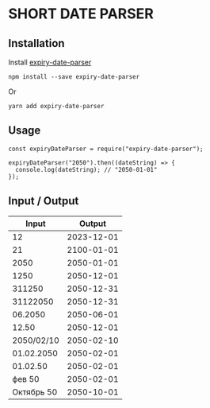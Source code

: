 # SHORT DATE PARSER

## Installation

Install [expiry-date-parser](https://www.npmjs.com/package/expiry-date-parser)

```
npm install --save expiry-date-parser
```

Or

```
yarn add expiry-date-parser
```

## Usage

```
const expiryDateParser = require("expiry-date-parser");

expiryDateParser("2050").then((dateString) => {
  console.log(dateString); // "2050-01-01"
});
```

## Input / Output

| Input      | Output     |
| ---------- | ---------- |
| 12         | 2023-12-01 |
| 21         | 2100-01-01 |
| 2050       | 2050-01-01 |
| 1250       | 2050-12-01 |
| 311250     | 2050-12-31 |
| 31122050   | 2050-12-31 |
| 06.2050    | 2050-06-01 |
| 12.50      | 2050-12-01 |
| 2050/02/10 | 2050-02-10 |
| 01.02.2050 | 2050-02-01 |
| 01.02.50   | 2050-02-01 |
| фев 50     | 2050-02-01 |
| Октябрь 50 | 2050-10-01 |
